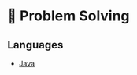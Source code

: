 # 📝 Problem Solving

## Languages

- [Java](https://github.com/0xe82de/Problem-Solving/blob/master/Java)
